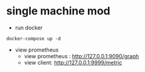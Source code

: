 # single machine mod
* run docker 
```
docker-compose up -d
```
* view prometheus
    * view prometheus : http://127.0.0.1:9090/graph
    * view client: http://127.0.0.1:9999/metric
